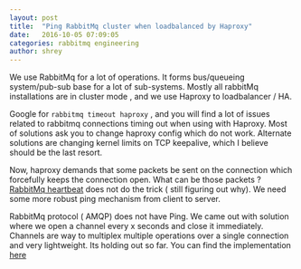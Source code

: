 ```yaml
---
layout: post
title:  "Ping RabbitMq cluster when loadbalanced by Haproxy"
date:   2016-10-05 07:09:05
categories: rabbitmq engineering
author: shrey
---
```


We use RabbitMq for a lot of operations. It forms bus/queueing system/pub-sub base for a lot of sub-systems. Mostly all rabbitMq installations are in cluster mode , and we use Haproxy to loadbalancer / HA.

Google for `rabbitmq timeout haproxy` , and you will find a lot of issues related to rabbitmq connections timing out when using with Haproxy. Most of solutions ask you to change haproxy config which do not work. Alternate solutions are changing kernel limits on TCP keepalive, which I believe should be the last resort.

Now, haproxy demands that some packets be sent on the connection which forcefully keeps the connection open. What can be those packets ? [RabbitMq heartbeat](http://www.rabbitmq.com/heartbeats.html) does not do the trick ( still figuring out why). We need some more robust ping mechanism from client to server.

RabbitMq protocol ( AMQP) does not have Ping. We came out with solution where we open a channel every x seconds and close it immediately. Channels are way to multiplex multiple operations over a single connection and very lightweight. Its holding out so far.
You can find the implementation [here](https://github.com/shreyagarwal/elasty)


